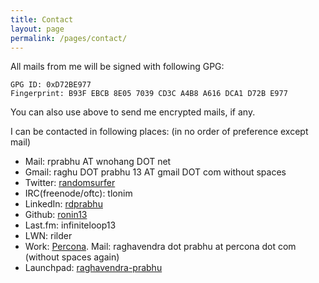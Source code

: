 ```yaml
---
title: Contact
layout: page
permalink: /pages/contact/
---
```


All mails from me will be signed with following GPG:


    GPG ID: 0xD72BE977
    Fingerprint: B93F EBCB 8E05 7039 CD3C A4B8 A616 DCA1 D72B E977

You can also use above to send me encrypted mails, if any.

I can be contacted in following places: (in no order of preference except mail)

- Mail:  rprabhu AT wnohang DOT net 
- Gmail: raghu DOT prabhu 13 AT gmail DOT com without spaces
- Twitter: [randomsurfer](https://twitter.com/randomsurfer)
- IRC(freenode/oftc): tlonim
- LinkedIn: [rdprabhu](http://linkedin.com/in/rdprabhu "LinkedIn")
- Github: [ronin13](https://github.com/ronin13)
- Last.fm: infiniteloop13
- LWN: rilder
- Work: [Percona](http://www.percona.com/about-us/our-team/raghavendra-prabhu). Mail: raghavendra dot prabhu at percona dot com (without spaces again)
- Launchpad: [raghavendra-prabhu](https://launchpad.net/~raghavendra-prabhu)
